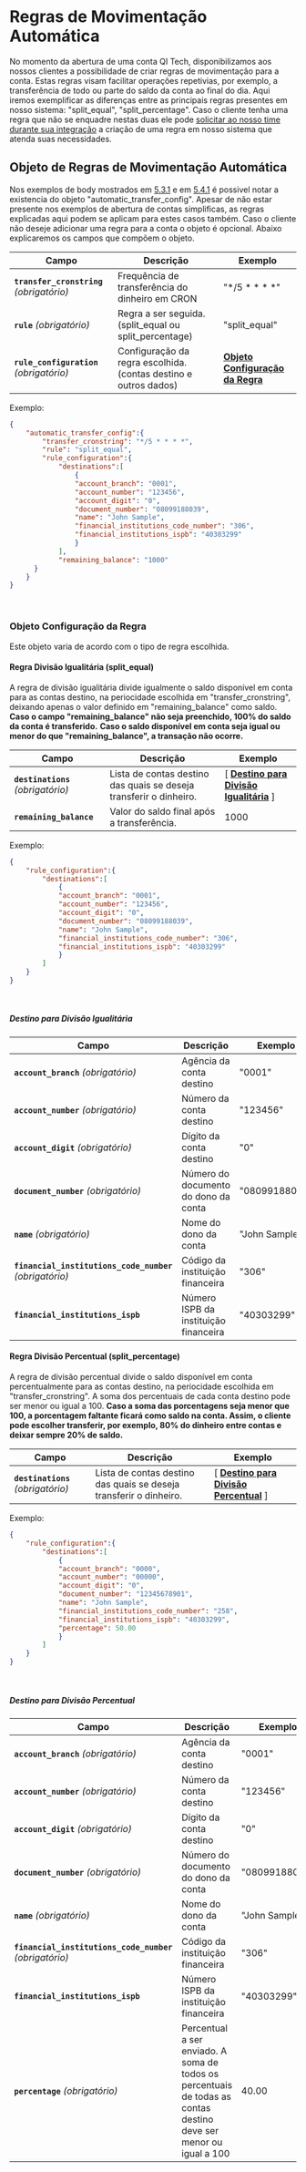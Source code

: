 # Regras de Movimentação Automática

No momento da abertura de uma conta QI Tech, disponibilizamos aos nossos clientes
a possibilidade de criar regras de movimentação para a conta. Estas regras visam facilitar
operações repetivias, por exemplo, a transferência de todo ou parte do saldo da conta ao final do dia.
Aqui iremos exemplificar as diferenças entre as principais regras presentes em nosso sistema: 
"split_equal", "split_percentage".
Caso o cliente tenha uma regra que não se enquadre nestas duas ele pode [solicitar ao nosso time durante
 sua integração](?112) a criação de uma regra em nosso sistema que atenda suas necessidades.

## Objeto de Regras de Movimentação Automática <a name=objeto-automatic-transfer></a>

Nos exemplos de body mostrados em [5.3.1](?file=5531) e em [5.4.1](?file=5541) é possivel notar 
a existencia do objeto "automatic_transfer_config". Apesar de não estar presente nos exemplos de abertura
de contas simplificas, as regras explicadas aqui podem se aplicam para estes casos também.
Caso o cliente não deseje adicionar uma regra para a conta o objeto é opcional. Abaixo explicaremos os campos
que compõem o objeto.

| Campo | Descrição | Exemplo |
|---|---|---|
| **`transfer_cronstring`** *(obrigatório)* | Frequência de transferência do dinheiro em CRON | "*/5 * * * *" |
| **`rule`** *(obrigatório)* | Regra a ser seguida. (split_equal ou split_percentage) | "split_equal" |
| **`rule_configuration`** *(obrigatório)* | Configuração da regra escolhida. (contas destino e outros dados) | **[Objeto Configuração da Regra](?5531#objeto-rule-configuration)** |

Exemplo:

```json
{
    "automatic_transfer_config":{
        "transfer_cronstring": "*/5 * * * *",
        "rule": "split_equal",
        "rule_configuration":{
            "destinations":[
                {
                "account_branch": "0001",
                "account_number": "123456",
                "account_digit": "0",
                "document_number": "08099188039",
                "name": "John Sample",
                "financial_institutions_code_number": "306",
                "financial_institutions_ispb": "40303299"
                }
            ],
            "remaining_balance": "1000"
      }
    }
}
```
<br>

### Objeto Configuração da Regra <a name=objeto-rule-configuration></a>

Este objeto varia de acordo com o tipo de regra escolhida.

#### Regra Divisão Igualitária (split_equal)

A regra de divisão igualitária divide igualmente o saldo disponível em conta para as contas destino, na
periocidade escolhida em "transfer_cronstring", deixando apenas o valor definido em "remaining_balance" como saldo.
**Caso o campo "remaining_balance" não seja preenchido, 100% do saldo da conta é transferido.**
**Caso o saldo disponível em conta seja igual ou menor do que "remaining_balance", a transação não ocorre.**

| Campo | Descrição | Exemplo |
|---|---|---|
| **`destinations`** *(obrigatório)* | Lista de contas destino das quais se deseja transferir o dinheiro. | [ **[Destino para Divisão Igualitária](#split-equal-destination)** ] |
| **`remaining_balance`** | Valor do saldo final após a transferência. | 1000 |

Exemplo:

```json
{
    "rule_configuration":{
        "destinations":[
            {
            "account_branch": "0001",
            "account_number": "123456",
            "account_digit": "0",
            "document_number": "08099188039",
            "name": "John Sample",
            "financial_institutions_code_number": "306",
            "financial_institutions_ispb": "40303299"
            }
        ]
    }
}
```
<br>

##### Destino para Divisão Igualitária <a name=split-equal-destination></a>

| Campo | Descrição | Exemplo |
|---|---|---|
| **`account_branch`** *(obrigatório)* | Agência da conta destino | "0001" |
| **`account_number`** *(obrigatório)* | Número da conta destino | "123456" |
| **`account_digit`** *(obrigatório)* | Dígito da conta destino | "0" |
| **`document_number`** *(obrigatório)* | Número do documento do dono da conta | "08099188039" |
| **`name`** *(obrigatório)* | Nome do dono da conta | "John Sample" |
| **`financial_institutions_code_number`** *(obrigatório)* | Código da instituição financeira | "306" |
| **`financial_institutions_ispb`** | Número ISPB da instituição financeira | "40303299" |


#### Regra Divisão Percentual (split_percentage)

A regra de divisão percentual divide o saldo disponível em conta percentualmente para as contas destino, na
periocidade escolhida em "transfer_cronstring". A soma dos percentuais de cada conta destino pode ser menor ou igual a 100.
**Caso a soma das porcentagens seja menor que 100, a porcentagem faltante ficará como saldo na conta. Assim, o cliente pode escolher
transferir, por exemplo, 80% do dinheiro entre contas e deixar sempre 20% de saldo.**

| Campo | Descrição | Exemplo |
|---|---|---|
| **`destinations`** *(obrigatório)* | Lista de contas destino das quais se deseja transferir o dinheiro. | [ **[Destino para Divisão Percentual](#split-percentage-destination)** ] |

Exemplo:

```json
{
    "rule_configuration":{
        "destinations":[
            {
            "account_branch": "0000",
            "account_number": "00000",
            "account_digit": "0",
            "document_number": "12345678901",
            "name": "John Sample",
            "financial_institutions_code_number": "258",
            "financial_institutions_ispb": "40303299",
            "percentage": 50.00
            }
        ]
    }
}
```
<br>

##### Destino para Divisão Percentual <a name=split-percentage-destination></a>

| Campo | Descrição | Exemplo |
|---|---|---|
| **`account_branch`** *(obrigatório)* | Agência da conta destino | "0001" |
| **`account_number`** *(obrigatório)* | Número da conta destino | "123456" |
| **`account_digit`** *(obrigatório)* | Dígito da conta destino | "0" |
| **`document_number`** *(obrigatório)* | Número do documento do dono da conta | "08099188039" |
| **`name`** *(obrigatório)* | Nome do dono da conta | "John Sample" |
| **`financial_institutions_code_number`** *(obrigatório)* | Código da instituição financeira | "306" |
| **`financial_institutions_ispb`** | Número ISPB da instituição financeira | "40303299" |
| **`percentage`** *(obrigatório)* | Percentual a ser enviado. A soma de todos os percentuais de todas as contas destino deve ser menor ou igual a 100 | 40.00 |
